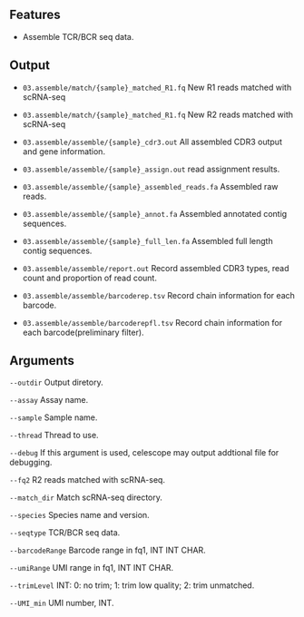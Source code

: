 ## Features

- Assemble TCR/BCR seq data.

## Output
- `03.assemble/match/{sample}_matched_R1.fq` New R1 reads matched with scRNA-seq
- `03.assemble/match/{sample}_matched_R1.fq` New R2 reads matched with scRNA-seq

- `03.assemble/assemble/{sample}_cdr3.out` All assembled CDR3 output and gene information.
- `03.assemble/assemble/{sample}_assign.out` read assignment results.
- `03.assemble/assemble/{sample}_assembled_reads.fa` Assembled raw reads.
- `03.assemble/assemble/{sample}_annot.fa` Assembled annotated contig sequences.
- `03.assemble/assemble/{sample}_full_len.fa` Assembled full length contig sequences.
- `03.assemble/assemble/report.out` Record assembled CDR3 types, read count and proportion of read count.
- `03.assemble/assemble/barcoderep.tsv` Record chain information for each barcode.
- `03.assemble/assemble/barcoderepfl.tsv` Record chain information for each barcode(preliminary filter).


## Arguments
`--outdir` Output diretory.

`--assay` Assay name.

`--sample` Sample name.

`--thread` Thread to use.

`--debug` If this argument is used, celescope may output addtional file for debugging.

`--fq2` R2 reads matched with scRNA-seq.

`--match_dir` Match scRNA-seq directory.

`--species` Species name and version.

`--seqtype` TCR/BCR seq data.

`--barcodeRange` Barcode range in fq1, INT INT CHAR.

`--umiRange` UMI range in fq1, INT INT CHAR.

`--trimLevel` INT: 0: no trim; 1: trim low quality; 2: trim unmatched.

`--UMI_min` UMI number, INT.

